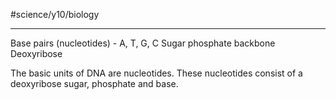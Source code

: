 #science/y10/biology

---
Base pairs (nucleotides) - A, T, G, C
Sugar phosphate backbone
Deoxyribose

The basic units of DNA are nucleotides. These nucleotides consist of a deoxyribose sugar, phosphate and base.